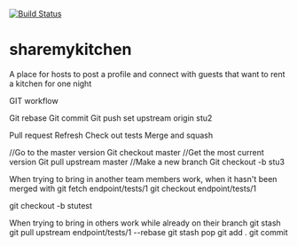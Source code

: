 [![Build Status](https://travis-ci.org/gabesangels/sharemykitchen.svg?branch=master)](https://travis-ci.org/gabesangels/sharemykitchen)

# sharemykitchen
A place for hosts to post a profile and connect with guests that want to rent a kitchen for one night

GIT workflow

Git rebase
Git commit
Git push set upstream origin stu2

Pull request
Refresh
Check out tests
Merge and squash

//Go to the master version
Git checkout master
//Get the most current version
Git pull upstream master
//Make a new branch
Git checkout -b stu3

When trying to bring in another team members work, when it hasn't been merged with
git fetch endpoint/tests/1
git checkout endpoint/tests/1

git checkout -b stutest

When trying to bring in others work while already on their branch
git stash
git pull upstream endpoint/tests/1 --rebase
git stash pop
git add .
git commit
